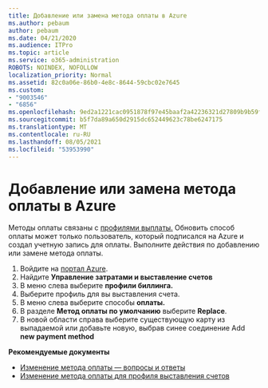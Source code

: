 ```yaml
---
title: Добавление или замена метода оплаты в Azure
ms.author: pebaum
author: pebaum
ms.date: 04/21/2020
ms.audience: ITPro
ms.topic: article
ms.service: o365-administration
ROBOTS: NOINDEX, NOFOLLOW
localization_priority: Normal
ms.assetid: 82c0a06e-86b0-4e8c-8644-59cbc02e7645
ms.custom:
- "9003546"
- "6856"
ms.openlocfilehash: 9ed2a1221cac0951878f97e45baaf2a42236321d27809b9b59f612343f66fd58
ms.sourcegitcommit: b5f7da89a650d2915dc652449623c78be6247175
ms.translationtype: MT
ms.contentlocale: ru-RU
ms.lasthandoff: 08/05/2021
ms.locfileid: "53953990"
---
```

# <a name="add-or-replace-payment-method-in-azure"></a>Добавление или замена метода оплаты в Azure

Методы оплаты связаны с [профилями выплаты.](https://docs.microsoft.com/azure/billing/billing-how-to-change-credit-card?WT.mc_id=Portal-Microsoft_Azure_Support#change-payment-method-for-a-billing-profile) Обновить способ оплаты может только пользователь, который подписался на Azure и создал учетную запись для оплаты. Выполните действия по добавлению или замене метода оплаты.

1. Войдите на [портал Azure](https://portal.azure.com/).
2. Найдите **Управление затратами и выставление счетов**
3. В меню слева выберите **профили биллинга.**
4. Выберите профиль для вы выставления счета.
5. В меню слева выберите способы **оплаты.**
6. В разделе **Метод оплаты по умолчанию** выберите **Replace**.
7. В новой области справа выберите существующую карту из выпадаемой или добавьте новую, выбрав синее соединение Add **new payment method**

**Рекомендуемые документы**

- [Изменение метода оплаты — вопросы и ответы](https://docs.microsoft.com/azure/billing/billing-how-to-change-credit-card?WT.mc_id=Portal-Microsoft_Azure_Support#frequently-asked-questions)
- [Изменение метода оплаты для профиля выставления счетов](https://docs.microsoft.com/azure/cost-management-billing/manage/change-credit-card?WT.mc_id=Portal-Microsoft_Azure_Support#manage-credit-cards-for-a-microsoft-customer-agreement)
